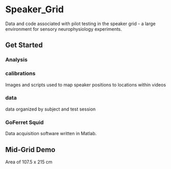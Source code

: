 # Speaker_Grid

Data and code associated with pilot testing in the speaker grid - a large environment for sensory neurophysiology experiments.

## Get Started

### Analysis

### calibrations
Images and scripts used to map speaker positions to locations within videos

### data
data organized by subject and test session

### GoFerret Squid
Data acquisition software written in Matlab.


## Mid-Grid Demo

Area of 107.5 x 215 cm 
